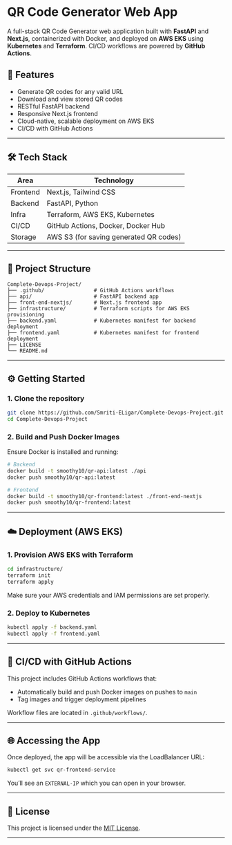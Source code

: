 # QR Code Generator Web App

A full-stack QR Code Generator web application built with **FastAPI** and **Next.js**, containerized with Docker, and deployed on **AWS EKS** using **Kubernetes** and **Terraform**. CI/CD workflows are powered by **GitHub Actions**.

## 🚀 Features

* Generate QR codes for any valid URL
* Download and view stored QR codes
* RESTful FastAPI backend
* Responsive Next.js frontend
* Cloud-native, scalable deployment on AWS EKS
* CI/CD with GitHub Actions

---

## 🛠️ Tech Stack

| Area     | Technology                             |
| -------- | -------------------------------------- |
| Frontend | Next.js, Tailwind CSS                  |
| Backend  | FastAPI, Python                        |
| Infra    | Terraform, AWS EKS, Kubernetes         |
| CI/CD    | GitHub Actions, Docker, Docker Hub     |
| Storage  | AWS S3 (for saving generated QR codes) |

---

## 📁 Project Structure

```
Complete-Devops-Project/
├── .github/                # GitHub Actions workflows
├── api/                    # FastAPI backend app
├── front-end-nextjs/       # Next.js frontend app
├── infrastructure/         # Terraform scripts for AWS EKS provisioning
├── backend.yaml            # Kubernetes manifest for backend deployment
├── frontend.yaml           # Kubernetes manifest for frontend deployment
├── LICENSE
└── README.md
```

---

## ⚙️ Getting Started

### 1. Clone the repository

```bash
git clone https://github.com/Smriti-ELigar/Complete-Devops-Project.git
cd Complete-Devops-Project
```

### 2. Build and Push Docker Images

Ensure Docker is installed and running:

```bash
# Backend
docker build -t smoothy10/qr-api:latest ./api
docker push smoothy10/qr-api:latest

# Frontend
docker build -t smoothy10/qr-frontend:latest ./front-end-nextjs
docker push smoothy10/qr-frontend:latest
```

---

## ☁️ Deployment (AWS EKS)

### 1. Provision AWS EKS with Terraform

```bash
cd infrastructure/
terraform init
terraform apply
```

Make sure your AWS credentials and IAM permissions are set properly.

### 2. Deploy to Kubernetes

```bash
kubectl apply -f backend.yaml
kubectl apply -f frontend.yaml
```

---

## 🔁 CI/CD with GitHub Actions

This project includes GitHub Actions workflows that:

* Automatically build and push Docker images on pushes to `main`
* Tag images and trigger deployment pipelines

Workflow files are located in `.github/workflows/`.

---

## 🌐 Accessing the App

Once deployed, the app will be accessible via the LoadBalancer URL:

```bash
kubectl get svc qr-frontend-service
```

You’ll see an `EXTERNAL-IP` which you can open in your browser.

---

## 📄 License

This project is licensed under the [MIT License](LICENSE).

---


